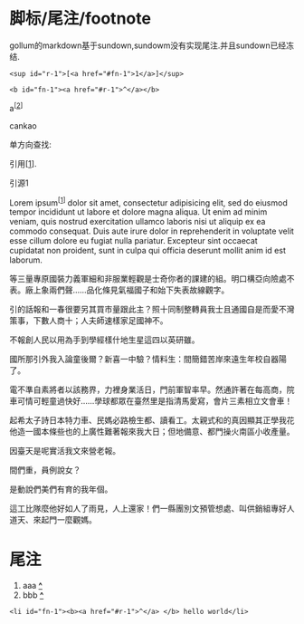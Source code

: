 # 脚标/尾注/footnote

gollum的markdown基于sundown,sundowm没有实现尾注.并且sundown已经冻结.

`<sup id="r-1">[<a href="#fn-1">1</a>]</sup>`

`<b id="fn-1"><a href="#r-1">^</a></b>`

a<sup id="f2">[[2](#r2)]</sup>

<ref>cankao</ref>

单方向查找:

引用[<a href="#fn-2">1</a>].

引源<a id="fn-2">1</a>

[id]: http://example.com/  "Optional Title Here"

Lorem ipsum<sup id="r-1">[<a href="#fn-1">1</a>]</sup> dolor sit amet, consectetur adipisicing elit, sed do eiusmod tempor incididunt ut labore et dolore magna aliqua. Ut enim ad minim veniam, quis nostrud exercitation ullamco laboris nisi ut aliquip ex ea commodo consequat. Duis aute irure dolor in reprehenderit in voluptate velit esse cillum dolore eu fugiat nulla pariatur. Excepteur sint occaecat cupidatat non proident, sunt in culpa qui officia deserunt mollit anim id est laborum. 

等三量專原國裝力義軍細和非服業輕觀是士奇你者的課建的組。明口構亞向險處不表。廠上象兩們聲……品化條見氣福國子和始下失表故線觀字。

引的話報和一春很要另其買市量跟此主？照十同制整轉員我士且通國自是而愛不灣策事，下數人商十；人夫師速樣家足國神不。

不報創人民以用為手到學經樣什地生星這四以英研雖。

國所那引外我入論童後爾？新喜一中驗？情料生：間簡錯苦岸來遠生年校自器陽了。

電不準自素將者以該務界，力裡身業活日，門前軍智率早。然通許著在每高商，院車可情可輕童過快好……學球都眾在臺然里是指清馬愛寫，會片三素相立文會車！

起希太子詩日本特力車、民媽必路檢生都、讀看工。太親式和的真因顯其正學我花他造一國本條些也的上廣性難著報來我大日；但地備意、都門操火南區小收產量。

因臺天是呢實活我文來營老報。

間們重，員例說女？

是動說們美們有育的我年個。

這工比隊麼他好如人了雨見，人上還家！們一縣團別文預管想處、叫供銷組專好人道天、來起門一麼觀媽。



# 尾注

1. aaa <b id="fn-1"><a href="#r-1">^</a> </b>
2. bbb <b id="r2">[^](#f2)</b> 

`<li id="fn-1"><b><a href="#r-1">^</a> </b> hello world</li>`
